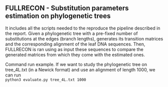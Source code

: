 ## FULLRECON - Substitution parameters estimation on phylogenetic trees

It includes all the scripts needed to the reproduce the pipeline described in the report. Given a phylogenetic tree with a pre-fixed number of substitutions at the edges (branch lengths), 
generates its transition matrices and the corresponding alignment of the leaf DNA sequences. Then, FULLRECON is ran using as input these sequences to compare the generated matrices from which they come with the estimated ones.

Command run example. If we want to study the phylogenetic tree on tree_4L.txt (in a Newick format) and use an alignment of length 1000, we can run  
`python3 evaluate.py tree_4L.txt 1000`
